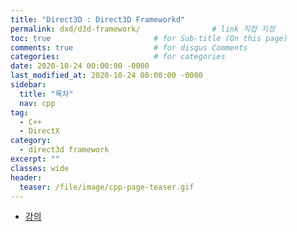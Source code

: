 ```yaml
---
title: "Direct3D : Direct3D Frameworkd"
permalink: dxd/d3d-framework/                # link 직접 지정
toc: true                       # for Sub-title (On this page)
comments: true                  # for disqus Comments
categories:                     # for categories
date: 2020-10-24 00:00:00 -0000
last_modified_at: 2020-10-24 00:00:00 -0000
sidebar:
  title: "목차"
  nav: cpp
tag:
  - C++
  - DirectX
category:
  - direct3d framework
excerpt: ""
classes: wide
header:
  teaser: /file/image/cpp-page-teaser.gif
---
```


* [강의](https://www.youtube.com/watch?v=H2rlAm8oC_Y&list=PLOKPEzlY4JKSZLgY_jH4danTYinRKIPz1&index=54)